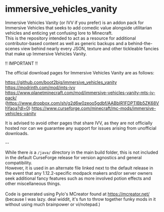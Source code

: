 # immersive_vehicles_vanity
Immersive Vehicles Vanity (or IVV if you prefer) is an addon pack for Immersive Vehicles that seeks to add comedic value alongside utilitarian vehicles and enticing yet confusing lore to Minecraft.\
This is the repository intended to act as a resource for additional contributor-based content as well as generic backups and a behind-the-scenes view behind nearly every JSON, texture and other tickleable fancies that make up Immersive Vehicles Vanity.

!! IMPORTANT !!

The official download pages for Immersive Vehicles Vanity are as follows:

https://github.com/boot2big/immersive_vehicles_vanity
https://modrinth.com/mod/mts-ivv
https://www.planetminecraft.com/mod/immersive-vehicles-vanity-mts-iv-pack/ (https://www.dropbox.com/sh/g2d6w0zeoo5gdbf/AABbIR1FDPTIBb5ZK68VhYaoa?dl=0)
https://www.curseforge.com/minecraft/mc-mods/immersive-vehicles-vanity

It is advised to avoid other pages that share IVV, as they are not officially hosted nor can we guarantee any support for issues arising from unofficial downloads.

--

While there _is_ a `/java/` directory in the main build folder, this is not included in the default CurseForge release for version agnostics and general compatibility.\
However, it is used in an alternate file linked next to the default release in the event that any 1.12.2-specific modpack makers and/or server owners seek additional fancy features such as more involved potion effects and other miscellaneous things.\
\
Code is generated using Pylo's MCreator found at https://mcreator.net/
\(because I was lazy. deal widdit, it's fun to throw together funky mods in it without using much brainpower or vi/notepad.)
